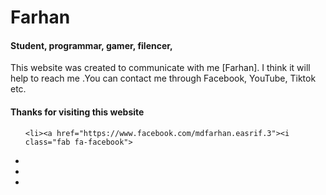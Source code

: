 <!DOCTYPE html>
<html>

<head>

<script src="https://kit.fontawesome.com/c4367dd4e0.js" crossorigin="anonymous"></script>


<link rel="stylesheet" href="Farhan.css">

<title> Personal WebSite</title>

</head>

<body>

<div class="box">

<img src="IMG_6173.jpg" alt="" class="box-img">
  <b> <h1>Farhan</h1></b>

<h4> <bold>Student, programmar, gamer, filencer, </bold></h4>

<p>
This website was created to communicate with me [Farhan].  I think it will help to  reach me .You can contact me through Facebook, YouTube, Tiktok etc.
  <h4> Thanks for visiting this website</h4>
  

  <ul>

    <li><a href="https://www.facebook.com/mdfarhan.easrif.3"><i class="fab fa-facebook">
</i>
    
<li><a
href=https://m.me/mdfarhan.easrif.3><i class="fab fa-facebook-messenger"></i></a></li>
      
<li><a
href="https://m.youtube.com/channel/UCgcE4owOap_B9H9eRCarRhg" ><i class="fab fa-youtube"></i>
    
    
<li><a
href=https://vm.tiktok.com/ZSdBV5TTF><i class="fab fa-tiktok"></i></a>
     
  
 
 </li></a>
    </li>
      </a>
      
  </ul>
